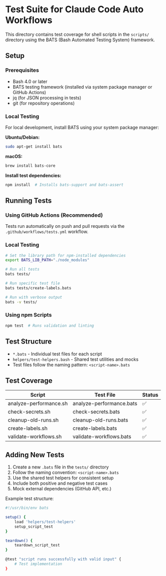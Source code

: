 # Test Suite for Claude Code Auto Workflows

This directory contains test coverage for shell scripts in the `scripts/` directory using the BATS (Bash Automated Testing System) framework.

## Setup

### Prerequisites
- Bash 4.0 or later
- BATS testing framework (installed via system package manager or GitHub Actions)
- jq (for JSON processing in tests)
- git (for repository operations)

### Local Testing

For local development, install BATS using your system package manager:

**Ubuntu/Debian:**
```bash
sudo apt-get install bats
```

**macOS:**
```bash
brew install bats-core
```

**Install test dependencies:**
```bash
npm install  # Installs bats-support and bats-assert
```

## Running Tests

### Using GitHub Actions (Recommended)
Tests run automatically on push and pull requests via the `.github/workflows/tests.yml` workflow.

### Local Testing
```bash
# Set the library path for npm-installed dependencies
export BATS_LIB_PATH="./node_modules"

# Run all tests
bats tests/

# Run specific test file
bats tests/create-labels.bats

# Run with verbose output  
bats -v tests/
```

### Using npm Scripts
```bash
npm test  # Runs validation and linting
```

## Test Structure

- `*.bats` - Individual test files for each script
- `helpers/test-helpers.bash` - Shared test utilities and mocks
- Test files follow the naming pattern: `<script-name>.bats`

## Test Coverage

| Script | Test File | Status |
|--------|-----------|---------|
| analyze-performance.sh | analyze-performance.bats | ✅ |
| check-secrets.sh | check-secrets.bats | ✅ |
| cleanup-old-runs.sh | cleanup-old-runs.bats | ✅ |
| create-labels.sh | create-labels.bats | ✅ |
| validate-workflows.sh | validate-workflows.bats | ✅ |

## Adding New Tests

1. Create a new `.bats` file in the `tests/` directory
2. Follow the naming convention: `<script-name>.bats`
3. Use the shared test helpers for consistent setup
4. Include both positive and negative test cases
5. Mock external dependencies (GitHub API, etc.)

Example test structure:
```bash
#!/usr/bin/env bats

setup() {
    load 'helpers/test-helpers'
    setup_script_test
}

teardown() {
    teardown_script_test
}

@test "script runs successfully with valid input" {
    # Test implementation
}
```